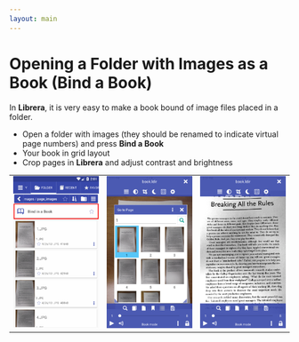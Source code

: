 ```yaml
---
layout: main
---
```


# Opening a Folder with Images as a Book (Bind a Book)
In **Librera**, it is very easy to make a book bound of image files placed in a folder.

* Open a folder with images (they should be renamed to indicate virtual page numbers) and press **Bind a Book**
* Your book in grid layout
* Crop pages in **Librera** and adjust contrast and brightness

||||
|-|-|-|
|![](1.png)|![](2.png)|![](3.png)|

